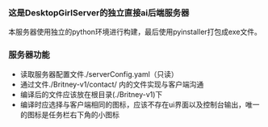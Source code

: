 ### 这是DesktopGirlServer的独立直接ai后端服务器
本服务器使用独立的python环境进行构建，最后使用pyinstaller打包成exe文件。
### 服务器功能
- 读取服务器配置文件./serverConfig.yaml（只读）
- 通过文件./Britney-v1/contact/ 内的文件实现与客户端沟通
- 编译后的文件应该放在根目录(./Britney-v1)下
- 编译时应选择与客户端相同的图标，应该不存在ui界面以及控制台输出，唯一的图标是任务栏右下角的小图标
